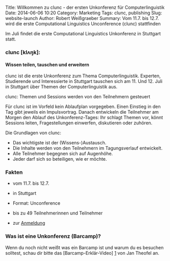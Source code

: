 Title: Willkommen zu clunc - der ersten Unkonferenz für Computerlinguistik
Date: 2014-06-06 10:20
Category: Marketing
Tags: clunc, publishing
Slug: website-launch
Author: Robert Weißgraeber 
Summary: Vom 11.7. bis 12.7. wird die erste Computational Linguistics Unconference (clunc) stattfinden

Im Juli findet die erste Computational Linguistics Unkonferenz in Stuttgart statt.

### clunc [klʌŋk]: 
#### Wissen teilen, tauschen und erweitern 

clunc ist die erste Unkonferenz zum Thema Computerlinguistik. Experten, Studierende und Interessierte in Stuttgart tauschen sich am 11. Und 12. Juli in Stuttgart über Themen der Computerlinguistik aus.

clunc: Themen und Sessions werden von den Teilnehmern gesteuert 

Für clunc ist im Vorfeld kein Ablaufplan vorgegeben. Einen Einstieg in den Tag gibt jeweils ein Impulsvortrag. Danach entwickeln die Teilnehmer am Morgen den Ablauf des Unkonferenz-Tages: Ihr schlagt Themen vor, könnt Sessions leiten, Fragestellungen einwerfen, diskutieren oder zuhören. 

Die Grundlagen von clunc:

* Das wichtigste ist der (Wissens-)Austausch.
* Die Inhalte werden von den Teilnehmern im Tagungsverlauf entwickelt.
* Alle Teilnehmer begegnen sich auf Augenhöhe.
* Jeder darf sich so beteiligen, wie er möchte.

### Fakten
* vom 11.7. bis 12.7. 
* in Stuttgart
* Format: Unconference
* bis zu 49 Teilnehmerinnen und Teilnehmer

* zur [Anmeldung](/pages/30_anmeldung.html)

### Was ist eine Unkonferenz (Barcamp)?

Wenn du noch nicht weißt was ein Barcamp ist und warum du es besuchen solltest, schau dir bitte das [Barcamp-Erklär-Video] [1] von Jan Theofel an.

[1]: https://www.youtube.com/watch?v=q6UenIRb0Yk






